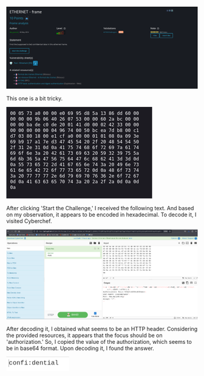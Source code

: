 ![chall](image-1.png)


This one is a bit tricky. 

![given](image.png)

After clicking 'Start the Challenge,' I received the following text. And based on my observation, it appears to be encoded in hexadecimal. To decode it, I visited Cyberchef.

![decode](image-2.png)


After decoding it, I obtained what seems to be an HTTP header. Considering the provided resources, it appears that the focus should be on 'authorization.' So, I copied the value of the authorization, which seems to be in base64 format. Upon decoding it, I found the answer.

![answer](image-3.png)